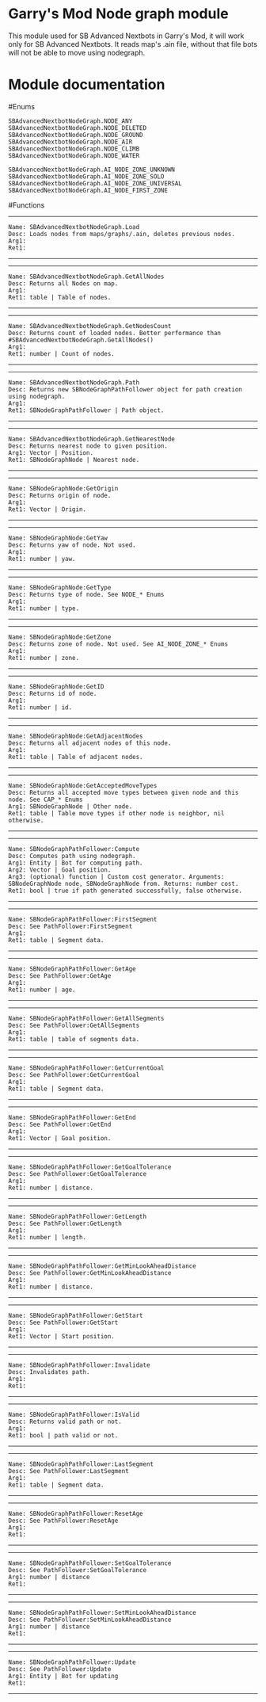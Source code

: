 # Garry's Mod Node graph module
This module used for SB Advanced Nextbots in Garry's Mod, it will work only for SB Advanced Nextbots. It reads map's .ain file, without that file bots will not be able to move using nodegraph.

# Module documentation

#Enums

	SBAdvancedNextbotNodeGraph.NODE_ANY
	SBAdvancedNextbotNodeGraph.NODE_DELETED
	SBAdvancedNextbotNodeGraph.NODE_GROUND
	SBAdvancedNextbotNodeGraph.NODE_AIR
	SBAdvancedNextbotNodeGraph.NODE_CLIMB
	SBAdvancedNextbotNodeGraph.NODE_WATER

	SBAdvancedNextbotNodeGraph.AI_NODE_ZONE_UNKNOWN
	SBAdvancedNextbotNodeGraph.AI_NODE_ZONE_SOLO
	SBAdvancedNextbotNodeGraph.AI_NODE_ZONE_UNIVERSAL
	SBAdvancedNextbotNodeGraph.AI_NODE_FIRST_ZONE

#Functions

----------------------------------------
	Name: SBAdvancedNextbotNodeGraph.Load
	Desc: Loads nodes from maps/graphs/.ain, deletes previous nodes.
	Arg1: 
	Ret1: 
----------------------------------------

----------------------------------------
	Name: SBAdvancedNextbotNodeGraph.GetAllNodes
	Desc: Returns all Nodes on map.
	Arg1: 
	Ret1: table | Table of nodes.
----------------------------------------

----------------------------------------
	Name: SBAdvancedNextbotNodeGraph.GetNodesCount
	Desc: Returns count of loaded nodes. Better performance than #SBAdvancedNextbotNodeGraph.GetAllNodes()
	Arg1: 
	Ret1: number | Count of nodes.
----------------------------------------

----------------------------------------
	Name: SBAdvancedNextbotNodeGraph.Path
	Desc: Returns new SBNodeGraphPathFollower object for path creation using nodegraph.
	Arg1: 
	Ret1: SBNodeGraphPathFollower | Path object.
----------------------------------------

----------------------------------------
	Name: SBAdvancedNextbotNodeGraph.GetNearestNode
	Desc: Returns nearest node to given position.
	Arg1: Vector | Position.
	Ret1: SBNodeGraphNode | Nearest node.
----------------------------------------

----------------------------------------
	Name: SBNodeGraphNode:GetOrigin
	Desc: Returns origin of node.
	Arg1: 
	Ret1: Vector | Origin.
----------------------------------------

----------------------------------------
	Name: SBNodeGraphNode:GetYaw
	Desc: Returns yaw of node. Not used.
	Arg1: 
	Ret1: number | yaw.
----------------------------------------

----------------------------------------
	Name: SBNodeGraphNode:GetType
	Desc: Returns type of node. See NODE_* Enums
	Arg1: 
	Ret1: number | type.
----------------------------------------

----------------------------------------
	Name: SBNodeGraphNode:GetZone
	Desc: Returns zone of node. Not used. See AI_NODE_ZONE_* Enums
	Arg1: 
	Ret1: number | zone.
----------------------------------------

----------------------------------------
	Name: SBNodeGraphNode:GetID
	Desc: Returns id of node.
	Arg1: 
	Ret1: number | id.
----------------------------------------

----------------------------------------
	Name: SBNodeGraphNode:GetAdjacentNodes
	Desc: Returns all adjacent nodes of this node.
	Arg1: 
	Ret1: table | Table of adjacent nodes.
----------------------------------------

----------------------------------------
	Name: SBNodeGraphNode:GetAcceptedMoveTypes
	Desc: Returns all accepted move types between given node and this node. See CAP_* Enums
	Arg1: SBNodeGraphNode | Other node.
	Ret1: table | Table move types if other node is neighbor, nil otherwise.
----------------------------------------

----------------------------------------
	Name: SBNodeGraphPathFollower:Compute
	Desc: Computes path using nodegraph.
	Arg1: Entity | Bot for computing path.
	Arg2: Vector | Goal position.
	Arg3: (optional) function | Custom cost generator. Arguments: SBNodeGraphNode node, SBNodeGraphNode from. Returns: number cost.
	Ret1: bool | true if path generated successfully, false otherwise.
----------------------------------------

----------------------------------------
	Name: SBNodeGraphPathFollower:FirstSegment
	Desc: See PathFollower:FirstSegment
	Arg1: 
	Ret1: table | Segment data.
----------------------------------------

----------------------------------------
	Name: SBNodeGraphPathFollower:GetAge
	Desc: See PathFollower:GetAge
	Arg1: 
	Ret1: number | age.
----------------------------------------

----------------------------------------
	Name: SBNodeGraphPathFollower:GetAllSegments
	Desc: See PathFollower:GetAllSegments
	Arg1: 
	Ret1: table | table of segments data.
----------------------------------------

----------------------------------------
	Name: SBNodeGraphPathFollower:GetCurrentGoal
	Desc: See PathFollower:GetCurrentGoal
	Arg1: 
	Ret1: table | Segment data.
----------------------------------------

----------------------------------------
	Name: SBNodeGraphPathFollower:GetEnd
	Desc: See PathFollower:GetEnd
	Arg1: 
	Ret1: Vector | Goal position.
----------------------------------------

----------------------------------------
	Name: SBNodeGraphPathFollower:GetGoalTolerance
	Desc: See PathFollower:GetGoalTolerance
	Arg1: 
	Ret1: number | distance.
----------------------------------------

----------------------------------------
	Name: SBNodeGraphPathFollower:GetLength
	Desc: See PathFollower:GetLength
	Arg1: 
	Ret1: number | length.
----------------------------------------

----------------------------------------
	Name: SBNodeGraphPathFollower:GetMinLookAheadDistance
	Desc: See PathFollower:GetMinLookAheadDistance
	Arg1: 
	Ret1: number | distance.
----------------------------------------

----------------------------------------
	Name: SBNodeGraphPathFollower:GetStart
	Desc: See PathFollower:GetStart
	Arg1: 
	Ret1: Vector | Start position.
----------------------------------------

----------------------------------------
	Name: SBNodeGraphPathFollower:Invalidate
	Desc: Invalidates path.
	Arg1: 
	Ret1: 
----------------------------------------

----------------------------------------
	Name: SBNodeGraphPathFollower:IsValid
	Desc: Returns valid path or not.
	Arg1: 
	Ret1: bool | path valid or not.
----------------------------------------

----------------------------------------
	Name: SBNodeGraphPathFollower:LastSegment
	Desc: See PathFollower:LastSegment
	Arg1: 
	Ret1: table | Segment data.
----------------------------------------

----------------------------------------
	Name: SBNodeGraphPathFollower:ResetAge
	Desc: See PathFollower:ResetAge
	Arg1: 
	Ret1: 
----------------------------------------

----------------------------------------
	Name: SBNodeGraphPathFollower:SetGoalTolerance
	Desc: See PathFollower:SetGoalTolerance
	Arg1: number | distance
	Ret1: 
----------------------------------------

----------------------------------------
	Name: SBNodeGraphPathFollower:SetMinLookAheadDistance
	Desc: See PathFollower:SetMinLookAheadDistance
	Arg1: number | distance
	Ret1: 
----------------------------------------

----------------------------------------
	Name: SBNodeGraphPathFollower:Update
	Desc: See PathFollower:Update
	Arg1: Entity | Bot for updating
	Ret1: 
----------------------------------------
